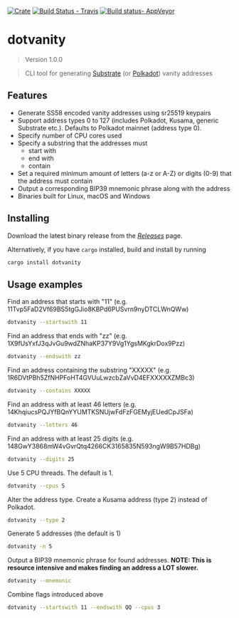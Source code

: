 [![Crate](https://img.shields.io/crates/v/dotvanity.svg)](https://crates.io/crates/dotvanity)
[![Build Status - Travis](https://travis-ci.com/hukkinj1/dotvanity.svg?branch=master)](https://travis-ci.com/hukkinj1/dotvanity)
[![Build status- AppVeyor](https://ci.appveyor.com/api/projects/status/xgyd0s7vo2va9dh7/branch/master?svg=true)](https://ci.appveyor.com/project/hukkinj1/dotvanity/branch/master)
# dotvanity

<!--- Don't edit the version line below manually. Let bump2version do it for you. -->
> Version 1.0.0

> CLI tool for generating [Substrate](https://substrate.dev/) (or [Polkadot](https://polkadot.network/)) vanity addresses


## Features
* Generate SS58 encoded vanity addresses using sr25519 keypairs
* Support address types 0 to 127 (includes Polkadot, Kusama, generic Substrate etc.). Defaults to Polkadot mainnet (address type 0).
* Specify number of CPU cores used
* Specify a substring that the addresses must
    * start with
    * end with
    * contain
* Set a required minimum amount of letters (a-z or A-Z) or digits (0-9) that the address must contain
* Output a corresponding BIP39 mnemonic phrase along with the address
* Binaries built for Linux, macOS and Windows

## Installing
Download the latest binary release from the [_Releases_](https://github.com/hukkinj1/dotvanity/releases) page.

Alternatively, if you have `cargo` installed, build and install by running
```bash
cargo install dotvanity
```

## Usage examples
Find an address that starts with "11" (e.g. 11Tvp5FaD2Vf69BS5tgGJio8KBPd6PUSvrn9nyDTCLWnQWw)
```bash
dotvanity --startswith 11
```

Find an address that ends with "zz" (e.g. 1X9fUsYxfJ3qJvGu9wdZNhaKP37Y9Vg1YgsMKgkrDox9Pzz)
```bash
dotvanity --endswith zz
```

Find an address containing the substring "XXXXX" (e.g. 1R6DVtPBh5ZfNHPFoHT4GVUuLwzcbZaVvD4EFXXXXXZMBc3)
```bash
dotvanity --contains XXXXX
```

Find an address with at least 46 letters (e.g. 14KhqiucsPQJYfBQnYYUMTKSNUjwFdFzFGEMyjEUedCpJSFa)
```bash
dotvanity --letters 46
```

Find an address with at least 25 digits (e.g. 148GwY3868mW4vGvrQtq4266CK3165835N593ngW9B57HDBg)
```bash
dotvanity --digits 25
```

Use 5 CPU threads. The default is 1.
```bash
dotvanity --cpus 5
```

Alter the address type. Create a Kusama address (type 2) instead of Polkadot.
```bash
dotvanity --type 2
```

Generate 5 addresses (the default is 1)
```bash
dotvanity -n 5
```

Output a BIP39 mnemonic phrase for found addresses. **NOTE: This is resource intensive and makes finding an address a LOT slower.**
```bash
dotvanity --mnemonic
```

Combine flags introduced above
```bash
dotvanity --startswith 11 --endswith QQ --cpus 3
```
